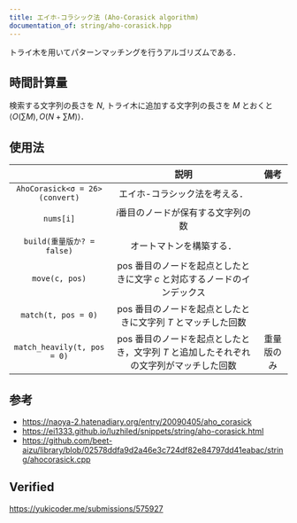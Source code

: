 ```yaml
---
title: エイホ-コラシック法 (Aho-Corasick algorithm)
documentation_of: string/aho-corasick.hpp
---
```


トライ木を用いてパターンマッチングを行うアルゴリズムである．


## 時間計算量

検索する文字列の長さを $N$, トライ木に追加する文字列の長さを $M$ とおくと $\langle O(\sum{M}), O(N + \sum{M}) \rangle$．


## 使用法

||説明|備考|
|:--:|:--:|:--:|
|`AhoCorasick<σ = 26>(convert)`|エイホ-コラシック法を考える．||
|`nums[i]`|$i$番目のノードが保有する文字列の数||
|`build(重量版か? = false)`|オートマトンを構築する．||
|`move(c, pos)`|$\mathrm{pos}$ 番目のノードを起点としたときに文字 $c$ と対応するノードのインデックス||
|`match(t, pos = 0)`|$\mathrm{pos}$ 番目のノードを起点としたときに文字列 $T$ とマッチした回数||
|`match_heavily(t, pos = 0)`|$\mathrm{pos}$ 番目のノードを起点としたとき，文字列 $T$ と追加したそれぞれの文字列がマッチした回数|重量版のみ|


## 参考

- https://naoya-2.hatenadiary.org/entry/20090405/aho_corasick
- https://ei1333.github.io/luzhiled/snippets/string/aho-corasick.html
- https://github.com/beet-aizu/library/blob/02578ddfa9d2a46e3c724df82e84797dd41eabac/string/ahocorasick.cpp


## Verified

https://yukicoder.me/submissions/575927
